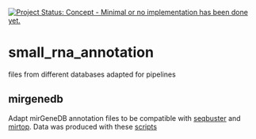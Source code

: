 [![Project Status: Concept - Minimal or no implementation has been done yet.](http://www.repostatus.org/badges/latest/concept.svg)](http://www.repostatus.org/#concept)


# small_rna_annotation
files from different databases adapted for pipelines

## mirgenedb
Adapt mirGeneDB annotation files to be compatible with [seqbuster](http://seqcluster.readthedocs.io/mirna_annotation.html#mirna-isomir-annotation-with-java) and [mirtop](https://github.com/miRTop/mirtop). Data was produced with these [scripts](https://github.com/miRTop/mirtop/blob/master/scripts/create_mirgenedb.sh)


